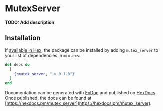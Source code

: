 # MutexServer

**TODO: Add description**

## Installation

If [available in Hex](https://hex.pm/docs/publish), the package can be installed
by adding `mutex_server` to your list of dependencies in `mix.exs`:

```elixir
def deps do
  [
    {:mutex_server, "~> 0.1.0"}
  ]
end
```

Documentation can be generated with [ExDoc](https://github.com/elixir-lang/ex_doc)
and published on [HexDocs](https://hexdocs.pm). Once published, the docs can
be found at [https://hexdocs.pm/mutex_server](https://hexdocs.pm/mutex_server).

